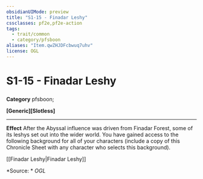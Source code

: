```yaml
---
obsidianUIMode: preview
title: "S1-15 - Finadar Leshy"
cssclasses: pf2e,pf2e-action
tags:
  - trait/common
  - category/pfsboon
aliases: "Item.qwZHJDFcbwuq7uhv"
license: OGL
---
```

# S1-15 - Finadar Leshy

### 

**Category** pfsboon; 




**\[Generic\]\[Slotless\]**

* * *

**Effect** After the Abyssal influence was driven from Finadar Forest, some of its leshys set out into the wider world. You have gained access to the following background for all of your characters (include a copy of this Chronicle Sheet with any character who selects this background).

[[Finadar Leshy|Finadar Leshy]]

*Source: *
*OGL*